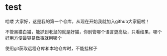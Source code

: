 # test
哈喽 大家好，这是我的第一个仓库，从现在开始我就加入github大家庭啦！

不管黑猫白猫，能抓到老鼠的就是好猫，你别管哪个语言更高级，只看结果，哪个好用方便最容易做事就用哪个

使用git获取远程仓库和本地仓库时，不能挂梯子